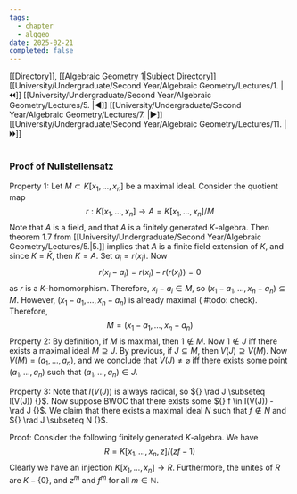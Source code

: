 ```yaml
---
tags:
  - chapter
  - alggeo
date: 2025-02-21
completed: false
---
```

[[Directory]], [[Algebraic Geometry 1|Subject Directory]]
[[University/Undergraduate/Second Year/Algebraic Geometry/Lectures/1. |🞀🞀]] [[University/Undergraduate/Second Year/Algebraic Geometry/Lectures/5. |◀]] [[University/Undergraduate/Second Year/Algebraic Geometry/Lectures/7. |▶]] [[University/Undergraduate/Second Year/Algebraic Geometry/Lectures/11. |🞂🞂]]
# 
## 
### Proof of Nullstellensatz
Property 1:
Let ${} M \subset  K[x_{1},\,\dots,\,x_{n}] {}$ be a maximal ideal. Consider the quotient map
$$
r:K[x_{1},\,\dots,\,x_{n}] \to{} A = K[x_{1},\,\dots,\,x_{n}] / M
$$
Note that ${} A$ is a field, and that $A$ is a finitely generated $K {}$-algebra. Then theorem 1.7 from [[University/Undergraduate/Second Year/Algebraic Geometry/Lectures/5.|5.]] implies that ${} A$ is a finite field extension of $K$, and since ${} K=\bar{K} {}$, then $K=A {}$.  Set ${} a_{i}=r(x_{i}) {}$. Now
$$
r(x_{i}-a_{i})=r(x_{i})-r(r(x_{i}))=0
$$
as $r {}$ is a ${} K {}$-homomorphism. Therefore, ${} x_{i}-a_{i} \in M {}$, so ${} (x_{1}-a_{1},\,\dots,\,x_{n}-a_{n}) \subseteq M {}$. However, ${} (x_{1}-a_{1},\,\dots,\,x_{n}-a_{n}) {}$ is already maximal ( #todo: check). Therefore, 
$$
M=(x_{1}-a_{1},\,\dots,\,x_{n}-a_{n})
$$
Property 2:
By definition, if $M$ is maximal, then ${} 1 \notin M {}$. Now ${} 1 \notin J {}$ iff there exists a maximal ideal ${} M \supseteq  J {}$. By previous, if ${} J \subseteq M {}$, then ${} V(J) \supseteq V(M) {}$. Now ${} V(M)=(a_{1},\,\dots,\,a_{n}) {}$, and we conclude that ${} V(J)\neq \varnothing  {}$ iff there exists some point ${} (a_{1},\,\dots,\,a_{n}) {}$ such that ${} (a_{1},\,\dots,\,a_{n}) \in J {}$.

Property 3:
Note that $I(V(J))$ is always radical, so ${} \rad J \subseteq I(V(J)) {}$. Now suppose BWOC that there exists some ${} f \in I(V(J)) - \rad J {}$. We claim that there exists a maximal ideal $N$ such that ${} f \notin N {}$ and ${} \rad J \subseteq N {}$. 

Proof:
Consider the following finitely generated $K$-algebra. We have 
$$
R=K[x_{1},\,\dots,\,x_{n},\, z] / (zf-1)
$$
Clearly we have an injection ${} K[x_{1},\,\dots,\,x_{n}]\to{}R {}$. Furthermore, the unites of $R$ are ${} K -\{ 0 \} {}$, and ${} z^{m} {}$ and ${} f^{m} {}$ for all ${} m \in \mathbb{N} {}$.  